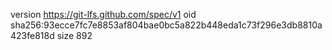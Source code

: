 version https://git-lfs.github.com/spec/v1
oid sha256:93ecce7fc7e8853af804bae0bc5a822b448eda1c73f296e3db8810a423fe818d
size 892

